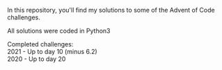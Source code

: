In this repository, you'll find my solutions to some of the Advent of Code challenges.

All solutions were coded in Python3

Completed challenges: \
2021 - Up to day 10 (minus 6.2) \
2020 - Up to day 20


